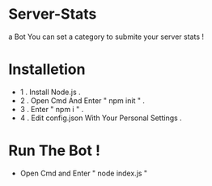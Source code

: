 # Server-Stats
a Bot You can set a category to submite your server stats !


# Installetion

- 1 . Install Node.js .
- 2 . Open Cmd And Enter " npm init " .
- 3 . Enter " npm i " .
- 4 . Edit config.json With Your Personal Settings .

# Run The Bot !
- Open Cmd and Enter " node index.js "
